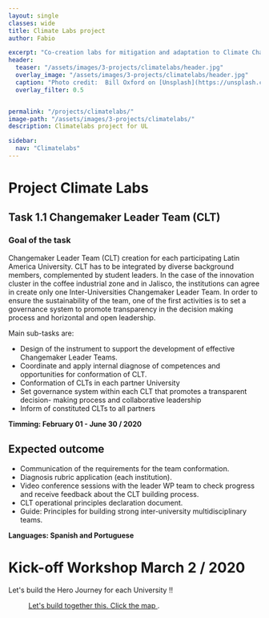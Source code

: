 ```yaml
---
layout: single
classes: wide
title: Climate Labs project
author: Fabio

excerpt: "Co-creation labs for mitigation and adaptation to Climate Change"
header:
  teaser: "/assets/images/3-projects/climatelabs/header.jpg"
  overlay_image: "/assets/images/3-projects/climatelabs/header.jpg"
  caption: "Photo credit:  Bill Oxford on [Unsplash](https://unsplash.com/@bill_oxford)"
  overlay_filter: 0.5


permalink: "/projects/climatelabs/"
image-path: "/assets/images/3-projects/climatelabs/"
description: Climatelabs project for UL

sidebar:
  nav: "Climatelabs"
---
```



# Project Climate Labs

## Task 1.1 Changemaker Leader Team (CLT)

### Goal of the task

Changemaker Leader Team (CLT) creation for each participating Latin America University.
CLT has to be integrated by diverse background members, complemented by student leaders. 
In the case of the innovation cluster in the coffee industrial zone and in Jalisco,
the institutions can agree in create only one Inter-Universities Changemaker Leader
Team. In order to ensure the sustainability of the team, one of the first activities is to set
a governance system to promote transparency in the decision making process and
horizontal and open leadership.

Main sub-tasks are:

- Design of the instrument to support the development of effective Changemaker  Leader Teams.
- Coordinate and apply internal diagnose of competences and opportunities for conformation of CLT.
- Conformation of CLTs in each partner University
- Set governance system within each CLT that promotes a transparent decision- making process and collaborative leadership 
- Inform of constituted CLTs to all partners
 

**Timming: February 01 - June 30 / 2020**

## Expected outcome


- Communication of the requirements for the team conformation.
- Diagnosis rubric application (each institution).
- Video conference sessions with the leader WP team to check progress and receive feedback about the CLT building process.
- CLT operational principles declaration document.
- Guide: Principles for building strong inter-university multidisciplinary teams.

**Languages:  Spanish and Portuguese**


# Kick-off Workshop March 2 / 2020


Let's build the Hero Journey for each University !!


<figure style="width: 100%" class="align-center"> 
  <a href="https://pad.numerique-en-commun.fr/Climatelabs">
    <img src="{{ site.baseurl | append:page.image-path | append:'ERPI-workshop.jpg'}}" alt=""> 
  </a>
  <figcaption> <a href="https://pad.numerique-en-commun.fr/Climatelabs" target="_blank">Let's build together this. Click the map </a>. </figcaption> </figure>












